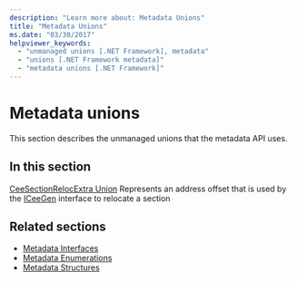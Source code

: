 ```yaml
---
description: "Learn more about: Metadata Unions"
title: "Metadata Unions"
ms.date: "03/30/2017"
helpviewer_keywords:
  - "unmanaged unions [.NET Framework], metadata"
  - "unions [.NET Framework metadata]"
  - "metadata unions [.NET Framework]"
---
```

# Metadata unions

This section describes the unmanaged unions that the metadata API uses.

## In this section

 [CeeSectionRelocExtra Union](ceesectionrelocextra-union.md)
 Represents an address offset that is used by the [ICeeGen](iceegen-interface.md) interface to relocate a section

## Related sections

- [Metadata Interfaces](metadata-interfaces.md)
- [Metadata Enumerations](metadata-enumerations.md)
- [Metadata Structures](metadata-structures.md)
